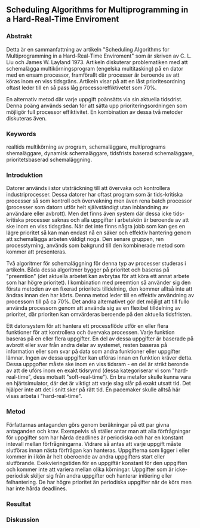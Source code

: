 ## Scheduling Algorithms for Multiprogramming in a Hard-Real-Time Enviroment 

### Abstrakt
Detta är en sammanfattning av artikeln "Scheduling Algorithms for Multiprogramming in a Hard-Real-Time Enviroment" som är skriven av C. L. Liu och James W. Layland 1973. Artikeln diskuterar problematiken med att schemalägga multikörningsprogram (engelska multitasking) på en dator med en ensam processor, framförallt där processer är beroende av att köras inom en viss tidsgräns. Artikeln visar på att en låst prioritesordning oftast leder till en så pass låg processoreffiktivetet som 70%. 

En alternativ metod där varje uppgift poänsätts via sin aktuella tidsdrist. Denna poäng används sedan för att sätta upp prioriteringsordningen som möjligör full processor effiktivitet. En kombination av dessa två metoder diskuteras även.  

### Keywords 

realtids multikörning av program, schemaläggare, multiprograms shemaläggare, dynamisk schemaläggare, tidsfrists baserad schemaläggare, prioritetsbaserad schemaläggning.

### Introduktion 

Datorer används i stor utsträckning till att övervaka och kontrollera industriprocesser. Dessa datorer har oftast program som är tids-kritiska processer så som kontroll och övervakning men även rena batch processor (processer som datorn utför helt självständigt utan inblandning av användare eller avbrott). Men det finns även system där dessa icke tids-kritiska processer saknas och alla uppgifter i arbetskön är beroende av att ske inom en viss tidsgräns. När det inte finns några jobb som kan ges en lägre prioritet så kan man endast nå en säker och effektiv hantering genom att schemalägga arbeten väldigt noga. Den senare gruppen, ren processtyrning, används som bakgrund till den kombinerade metod som kommer att presenteras.

Två algoritmer för schemaläggning för denna typ av processer studeras i artikeln. Båda dessa algoritmer bygger på prioritet och baseras på "preemtion" (det aktuella arbetet kan avbrytas för att köra ett annat arbete som har högre prioritet). 
I kombination med preemtion så använder sig den första metoden av en fixerad prioritets tilldelning, den kommer alltså inte att ändras innan den har körts. Denna metod leder till en effektiv användning av processorn till på ca 70%. Det andra alternativet gör det möjligt att till fullo använda processorn genom att använda sig av en flexibel tilldelning av prioritet, där prioriten kan omvärderas beroende på den aktuella tidsfristen.      

Ett datorsystem för att hantera ett processflöde utför en eller flera funktioner för att kontrollera och övervaka processen. Varje funktion baseras på en eller flera uppgifter.  En del av dessa uppgifter är baserade på avbrott eller svar från andra delar av systemet, resten baseras på information eller som svar på data som andra funktioner eller uppgifter lämnar. Ingen av dessa uppgifter kan utföras innan en funktion kräver detta. Dessa uppgofter måste ske inom en viss tidsram - en del är strikt beronde av att de uförs inom en exakt tidsrymd (dessa kategoriserar vi som "hard-real-time", dess motsatt "soft-real-time"). En bra metafor skulle kunna vara en hjärtsimulator, där det är viktigt att varje slag slår på exakt utsatt tid. Det hjälper inte att det i snitt sker på rätt tid. En pacemaker skulle alltså här visas arbeta i "hard-real-time". 

### Metod 
Författarnas antaganden görs genom beräkningar på ett par givna antaganden och krav. Exempelvis så ställer antar man att alla förfrågningar för uppgifter som har hårda deadlines är periodiska och har en konstant intevall mellan förfrågningarna. Vidrare så antas att varje uppgift måste slutföras innan nästa förfrågan kan hanteras. Uppgifterna som ligger i eller kommer in i kön är helt oberoende av andra uppgifters start eller slutförande. Exekvieringstiden för en uppgiftär konstant för den uppgiften och kommer inte att variera mellan olika körningar. Uppgifter som är icke-periodisk skiljer sig från andra uppgifter och hanterar initiering eller felhantering. De har högre prioritet än periodiska uppgifter när de körs men har inte hårda deadlines. 

### Resultat



### Diskussion 
